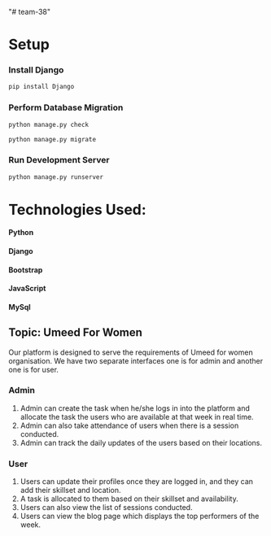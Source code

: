 "# team-38" 

# Setup

### Install Django

```bash
pip install Django
```
### Perform Database Migration

```bash
python manage.py check

python manage.py migrate

```

### Run Development Server

```bash
python manage.py runserver
```

# Technologies Used:

#### Python

#### Django

#### Bootstrap

#### JavaScript

#### MySql

## Topic: Umeed For Women
Our platform is designed to serve the requirements of Umeed for women organisation. We have two separate interfaces one is for admin and another one is for user.

### Admin

1. Admin can create the task when he/she logs in into the platform and allocate the task the users who are available at that week in real time.
1. Admin can also take attendance of users when there is a session conducted.
1. Admin can track the daily updates of the users based on their locations.

### User

1. Users can update their profiles once they are logged in, and they can add their skillset and location.
1. A task is allocated to them based on their skillset and availability.
1. Users can also view the list of sessions conducted.
1. Users can view the blog page which displays the top performers of the week.


